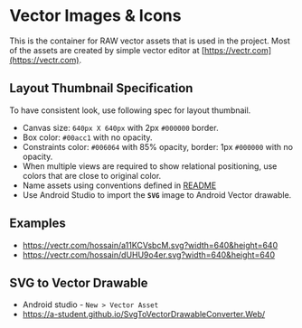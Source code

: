 Vector Images & Icons
=========
This is the container for RAW vector assets that is used in the project.
Most of the assets are created by simple vector editor at [https://vectr.com](https://vectr.com).


Layout Thumbnail Specification
-------------------------------
To have consistent look, use following spec for layout thumbnail.
* Canvas size: `640px X 640px` with 2px `#000000` border.
* Box color: `#00acc1` with no opacity.
* Constraints color: `#006064` with 85% opacity, border: 1px `#000000` with no opacity.
* When multiple views are required to show relational positioning, use colors that are close to original color.
* Name assets using conventions defined in [README](https://github.com/amardeshbd/android-constraint-layout-cheatsheet/blob/master/app/src/main/res/layout/.README.md)
* Use Android Studio to import the **`SVG`** image to Android Vector drawable. 


Examples
-----------
* https://vectr.com/hossain/a11KCVsbcM.svg?width=640&height=640
* https://vectr.com/hossain/dUHU9o4er.svg?width=640&height=640


SVG to Vector Drawable
-----------------------
* Android studio - `New > Vector Asset`
* https://a-student.github.io/SvgToVectorDrawableConverter.Web/